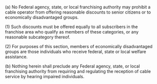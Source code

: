 (a) No Federal agency, state, or local franchising authority may prohibit a cable operator from offering reasonable discounts to senior citizens or to economically disadvantaged groups.

(1) Such discounts must be offered equally to all subscribers in the franchise area who qualify as members of these categories, or any reasonable subcategory thereof.

(2) For purposes of this section, members of economically disadvantaged groups are those individuals who receive federal, state or local welfare assistance.

(b) Nothing herein shall preclude any Federal agency, state, or local franchising authority from requiring and regulating the reception of cable service by hearing impaired individuals.

